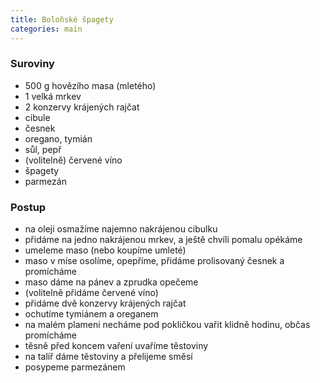 ```yaml
---
title: Boloňské špagety
categories: main
---
```


### Suroviny
- 500 g hovězího masa (mletého)
- 1 velká mrkev
- 2 konzervy krájených rajčat
- cibule
- česnek
- oregano, tymián
- sůl, pepř
- (volitelně) červené víno
- špagety
- parmezán


### Postup
- na oleji osmažíme najemno nakrájenou cibulku
- přidáme na jedno nakrájenou mrkev, a ještě chvíli pomalu opékáme
- umeleme maso (nebo koupíme umleté)
- maso v míse osolíme, opepříme, přidáme prolisovaný česnek a promícháme
- maso dáme na pánev a zprudka opečeme
- (volitelně přidáme červené víno)
- přidáme dvě konzervy krájených rajčat
- ochutíme tymiánem a oreganem
- na malém plameni necháme pod pokličkou vařit klidně hodinu, občas promícháme
- těsně před koncem vaření uvaříme těstoviny
- na talíř dáme těstoviny a přelijeme směsí
- posypeme parmezánem

